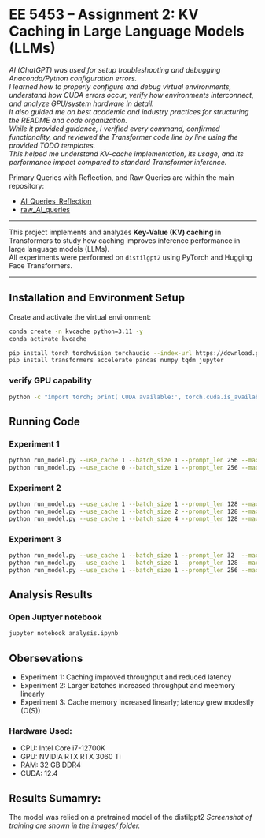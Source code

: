 # EE 5453 – Assignment 2: KV Caching in Large Language Models (LLMs)

*AI (ChatGPT) was used for setup troubleshooting and debugging Anaconda/Python configuration errors.  
I learned how to properly configure and debug virtual environments, understand how CUDA errors occur, verify how environments interconnect, and analyze GPU/system hardware in detail.  
It also guided me on best academic and industry practices for structuring the README and code organization.  
While it provided guidance, I verified every command, confirmed functionality, and reviewed the Transformer code line by line using the provided TODO templates.  
This helped me understand KV-cache implementation, its usage, and its performance impact compared to standard Transformer inference.*

Primary Queries with Reflection, and Raw Queries are within the main repository:  
- [AI_Queries_Reflection](AI_Queries_Reflection.txt)  
- [raw_AI_queries](raw_AI_queries.txt)  


---

This project implements and analyzes **Key-Value (KV) caching** in Transformers to study how caching improves inference performance in large language models (LLMs).  
All experiments were performed on `distilgpt2` using PyTorch and Hugging Face Transformers.

---

## Installation and Environment Setup
Create and activate the virtual environment:
```bash
conda create -n kvcache python=3.11 -y
conda activate kvcache

pip install torch torchvision torchaudio --index-url https://download.pytorch.org/whl/cu124
pip install transformers accelerate pandas numpy tqdm jupyter
```

### verify GPU capability
```bash
python -c "import torch; print('CUDA available:', torch.cuda.is_available())"
```


## Running Code
### Experiment 1
```bash
python run_model.py --use_cache 1 --batch_size 1 --prompt_len 256 --max_new_tokens 128 --csv logs.csv
python run_model.py --use_cache 0 --batch_size 1 --prompt_len 256 --max_new_tokens 128 --csv logs.csv
```

### Experiment 2
```bash
python run_model.py --use_cache 1 --batch_size 1 --prompt_len 128 --max_new_tokens 128 --csv logs.csv
python run_model.py --use_cache 1 --batch_size 2 --prompt_len 128 --max_new_tokens 128 --csv logs.csv
python run_model.py --use_cache 1 --batch_size 4 --prompt_len 128 --max_new_tokens 128 --csv logs.csv
```

### Experiment 3
```bash
python run_model.py --use_cache 1 --batch_size 1 --prompt_len 32  --max_new_tokens 128 --csv logs.csv
python run_model.py --use_cache 1 --batch_size 1 --prompt_len 128 --max_new_tokens 128 --csv logs.csv
python run_model.py --use_cache 1 --batch_size 1 --prompt_len 256 --max_new_tokens 128 --csv logs.csv
```


## Analysis Results
### Open Juptyer notebook
```bash
jupyter notebook analysis.ipynb
```

## Obersevations
* Experiment 1: Caching improved throughput and reduced latency
* Experiment 2: Larger batches increased throughput and meemory linearly
* Experiment 3: Cache memory increased linearly; latency grew modestly (O(S))

### Hardware Used:
* CPU: Intel Core i7-12700K
* GPU: NVIDIA RTX RTX 3060 Ti
* RAM: 32 GB DDR4
* CUDA: 12.4

## Results Sumamry:
The model was relied on a pretrained model of the distilgpt2 
*Screenshot of training are shown in the images/ folder.*
